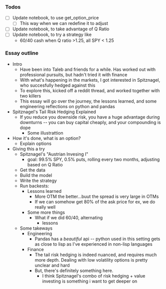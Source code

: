### Todos

- [ ] Update notebook, to use get_option_price
  - [ ] This way when we can redefine it to adjust
- [ ] Update notebook, to take advantage of Q Ratio
- [ ] Update notebook, to try a strategy like
  - 60/40 cash when Q ratio >1.25, all SPY < 1.25

### Essay outline

- Intro
  - Have been into Taleb and friends for a while. Has worked out with professional pursuits, but hadn't tried it with finance
  - With what's happening in the markets, I got interested in Spitznagel, who succesfully hedged against this
  - To explore this, kicked off a reddit thread, and worked together with two killers
  - This essay will go over the journey, the lessons learned, and some engineering reflections on python and pandas
- Spitznagel's Tail Risk Hedging Explained
  - If you reduce you downside risk, you have a huge advantage during downturns -- you can buy capital cheaply, and your compounding is dope
    - Some illustrattion
- How it's done, what is an option?
  - Explain options
- Giving this a try
  - Spitznagel's "Austrian Invesing I"
    - goal: 99.5% SPY, 0.5% puts, rolling every two months, adjusting based on Q Ratio
  - Get the data
  - Build the model
  - Write the strategy
  - Run backests:
    - Lessons learned
      - More OTM the better...buut the spread is very large in OTMs
      - If we can somehow get 80% of the ask price for ex, we do really well
    - Some more things
      - What if we did 60/40, alternating 
        - lessons
  - Some takeways
    - Engineering
      - Pandas has a _beautiful_ api -- python used in this setting gets as close to lisp as I've experienced in non-lisp languages
    - Finance
      - The tail risk hedging is indeed nuanced, and requires much more depth. Dealing with low volatility options is pretty unclear and hard
      - But, there's definitely something here.
        - I think Spitznagel's combo of risk hedging + value investing is something i want to get deeper on